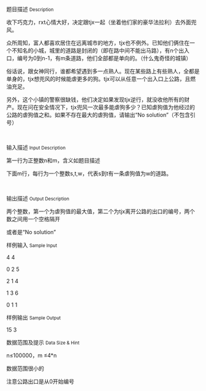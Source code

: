 <div class="panel panel-default">
<div class="area-title">
<span>
题目描述
<small>Description</small>
</span></div>
<div class="panel-body">

<p>收下巧克力，rxt心情大好，决定跟tjx一起（坐着他们家的豪华法拉利）去外面兜风。</p><p>众所周知，富人都喜欢居住在远离城市的地方，tjx也不例外。已知他们俩住在一个不知名的小城，城里的道路是封闭的（即在路中间不能出马路），有n个出入口，编号为0到n-1，有m条道路，他们全部都是单向的。（什么鬼奇怪的城镇）</p><p>俗话说，跟女神同行，谁都希望遇到多一点熟人。现在某些路上有些熟人，全都是单身的，tjx想兜风的时候能虐更多的狗。tjx可以从任意一个出入口上公路，且燃油充足。</p><p>另外，这个小镇的警察很缺钱，他们决定如果发现tjx逆行，就没收他所有的财产。现在问在安全情况下，tjx兜风一次最多能虐狗多少？已知虐狗值为他经过的公路的虐狗值之和。如果不存在最大的虐狗值，请输出“No solution”（不包含引号）</p><p><br></p>

</div>
</div>

<div class="panel panel-default">
<div class="area-title">
<span>
输入描述
<small>Input Description</small>
</span></div>
<div class="panel-body">
<p>第一行为正整数n和m，含义如题目描述</p><p>下面m行，每行为一个整数s,t,w，代表s到t有一条虐狗值为w的道路。</p><p><br></p>

</div>
</div>
<div  class="panel panel-default">
<div class="area-title">
<span>
输出描述
<small>Output Description</small>
</span></div>
<div class="panel-body">

<p>两个整数，第一个为虐狗值的最大值，第二个为tjx离开公路的出口的编号，两个数之间用一个空格隔开</p><p>或者是“No solution”</p>

</div>
</div>


<div class="panel panel-default">
<div class="area-title">
<span>
样例输入
<small>Sample Input</small>
</span></div>
<div class="panel-body">
<p>4 4</p><p>0 2 5</p><p>2 1 4</p><p>1 3 6</p><p>0 1 1</p>

</div>
</div>

<div class="panel panel-default">
<div class="area-title">
<span>
样例输出
<small>Sample Output</small>
</span></div>
<div class="panel-body">
<p>15 3</p>

</div>
</div>

<div class="panel panel-default">
<div class="area-title">
<span>
数据范围及提示
<small>Data Size & Hint</small>
</span></div>
<div class="panel-body">
<p>n≤100000，m ≤4*n</p><p>数据范围很小的</p><p>注意公路出口是从0开始编号</p>
</div>
</div>